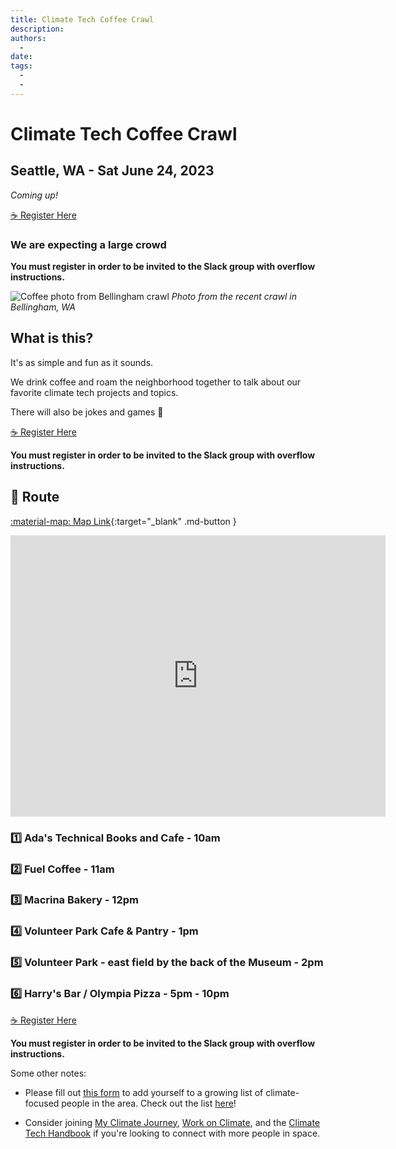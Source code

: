 ```yaml
---
title: Climate Tech Coffee Crawl
description:
authors:
  - 
date: 
tags:
  -
  -
---
```


# Climate Tech Coffee Crawl

## **Seattle, WA** - Sat June 24, 2023

_Coming up!_

<a href="https://lu.ma/event/evt-BENw8vIeiZrMSiJ" class="md-button md-button--primary" data-luma-action="checkout" data-luma-event-id="evt-BENw8vIeiZrMSiJ">
☕️ Register Here
</a>

<script id="luma-checkout" src="https://embed.lu.ma/checkout-button.js"></script>

### We are expecting a large crowd

**You must register in order to be invited to the Slack group with overflow instructions.**

![Coffee photo from Bellingham crawl](/img/belligham-climate-tech-coffee-crawl.jpg)
_Photo from the recent crawl in Bellingham, WA_

## What is this?

It's as simple and fun as it sounds.

We drink coffee and roam the neighborhood together to talk about our favorite climate tech projects and topics.

There will also be jokes and games 🎯

<a href="https://lu.ma/event/evt-BENw8vIeiZrMSiJ" class="md-button md-button--primary" data-luma-action="checkout" data-luma-event-id="evt-BENw8vIeiZrMSiJ">
☕️ Register Here
</a>

**You must register in order to be invited to the Slack group with overflow instructions.**

## 🏁 Route

[:material-map: Map Link](https://goo.gl/maps/jQ9nNTyNjBVRJwDf8){:target="_blank" .md-button }

<div class="google-map">
     <iframe src="https://www.google.com/maps/embed?pb=!1m50!1m12!1m3!1d5377.850736247512!2d-122.31625410054777!3d47.62758198476679!2m3!1f0!2f0!3f0!3m2!1i1024!2i768!4f13.1!4m35!3e2!4m5!1s0x5490152efda744b9%3A0xab8510e7a942511a!2sAda&#39;s%20Technical%20Books%20and%20Cafe%2C%20425%2015th%20Ave%20E%2C%20Seattle%2C%20WA%2098112!3m2!1d47.6226895!2d-122.312839!4m5!1s0x549014d580504b5d%3A0x79d73ee7a01b89a4!2sFuel%20Coffee%2C%2019th%20Avenue%20East%2C%20Seattle%2C%20WA!3m2!1d47.6247222!2d-122.30694439999999!4m5!1s0x5490158dd990b353%3A0x1717f061b6837dc5!2sMacrina%20Bakery%20%26%20Cafe%2C%2019th%20Avenue%20East%2C%20Seattle%2C%20WA!3m2!1d47.626559799999995!2d-122.3069826!4m5!1s0x549015dd838b612d%3A0x30827be27626f211!2sVolunteer%20Park%20Cafe%20%26%20Pantry%2C%201501%2017th%20Ave%20E%2C%20Seattle%2C%20WA%2098112!3m2!1d47.6324459!2d-122.3100379!4m3!3m2!1d47.6312145!2d-122.3148514!4m5!1s0x5490152bbbc2a085%3A0x832e03fa9c129ff7!2sHarry&#39;s%20Bar%2C%2015th%20Avenue%20East%2C%20Seattle%2C%20WA!3m2!1d47.6237534!2d-122.3124503!5e0!3m2!1sen!2sus!4v1685570204365!5m2!1sen!2sus" width="600" height="450" style="border:0;" allowfullscreen="" loading="lazy" referrerpolicy="no-referrer-when-downgrade"></iframe>
</div>

### 1️⃣ Ada's Technical Books and Cafe - **10am**

### 2️⃣ Fuel Coffee - **11am**

### 3️⃣ Macrina Bakery - **12pm**

### 4️⃣ Volunteer Park Cafe & Pantry - **1pm**

### 5️⃣ Volunteer Park - east field by the back of the Museum - **2pm**

### 6️⃣ Harry's Bar / Olympia Pizza - **5pm - 10pm**


<a href="https://lu.ma/event/evt-BENw8vIeiZrMSiJ" class="md-button md-button--primary" data-luma-action="checkout" data-luma-event-id="evt-BENw8vIeiZrMSiJ">
☕️ Register Here
</a>

**You must register in order to be invited to the Slack group with overflow instructions.**

Some other notes:

* Please fill out [this form](https://docs.google.com/forms/d/e/1FAIpQLSf-A5m11sZpmajhzbdf7XzZv5fr9Y748yP8kCnf6myjz6ruuQ/viewform) to add yourself to a growing list of climate-focused people in the area. Check out the list [here](https://docs.google.com/spreadsheets/d/1h_Glx5tLjRey0NL1y60F_Ott0Gxc3w4vHCOHPFkd63A/edit#gid=1791109149)!

* Consider joining [My Climate Journey](https://www.mcjcollective.com/join), [Work on Climate](https://workonclimate.org/), and the [Climate Tech Handbook](https://chat.climatetechhandbook.com) if you're looking to connect with more people in space.
